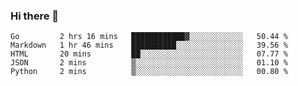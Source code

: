 ### Hi there 👋

<!--
**KLXLjun/KLXLjun** is a ✨ _special_ ✨ repository because its `README.md` (this file) appears on your GitHub profile.

Here are some ideas to get you started:

- 🔭 I’m currently working on ...
- 🌱 I’m currently learning ...
- 👯 I’m looking to collaborate on ...
- 🤔 I’m looking for help with ...
- 💬 Ask me about ...
- 📫 How to reach me: ...
- 😄 Pronouns: ...
- ⚡ Fun fact: ...
-->

<!--START_SECTION:waka-->
```text
Go         2 hrs 16 mins   ████████████▓░░░░░░░░░░░░   50.44 % 
Markdown   1 hr 46 mins    ██████████░░░░░░░░░░░░░░░   39.56 % 
HTML       20 mins         ██░░░░░░░░░░░░░░░░░░░░░░░   07.77 % 
JSON       2 mins          ▒░░░░░░░░░░░░░░░░░░░░░░░░   01.10 % 
Python     2 mins          ▒░░░░░░░░░░░░░░░░░░░░░░░░   00.80 % 
```
<!--END_SECTION:waka-->
